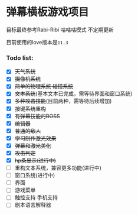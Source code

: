 # 弹幕横板游戏项目

目标最终参考Rabi-Ribi 咕咕咕模式 不定期更新

目前使用的love版本是`11.3`

### Todo list:
- [x] ~~天气系统~~
- [x] ~~摄像机系统~~
- [x] ~~简单的物理系统 碰撞系统~~
- [x] ~~文本系统~~(基本文本已完成，需等待界面和窗口系统)
- [x] ~~多种攻击技能~~(目前两种，需等待后续增加)
- [x] ~~按键系统重构~~
- [x] ~~有弹幕技能的BOSS~~
- [x] ~~编辑器~~
- [x] ~~普通的敌人~~
- [x] ~~学习制作激光效果~~
- [x] ~~弹幕和激光美化~~
- [x] ~~攻击判定~~
- [x] ~~hp条显示(进行中)~~
- [ ] 重构文本系统，兼容更多功能(进行中)
- [ ] 窗口系统(进行中)
- [ ] 界面
- [ ] 游戏菜单
- [ ] 触控支持 手机支持
- [ ] 剧本语言解释器
